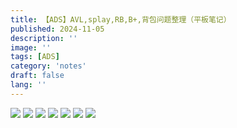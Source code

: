 ```yaml
---
title: 【ADS】AVL,splay,RB,B+,背包问题整理（平板笔记）
published: 2024-11-05
description: ''
image: ''
tags: [ADS]
category: 'notes'
draft: false 
lang: ''
---
```

![](/img/ADS1/WechatIMG183.jpg)
![](/img/ADS1/WechatIMG184.jpg)
![](/img/ADS1/WechatIMG185.jpg)
![](/img/ADS1/WechatIMG186.jpg)
![](/img/ADS1/WechatIMG187.jpg)
![](/img/ADS1/WechatIMG188.jpg)
![](/img/ADS1/WechatIMG189.jpg)
